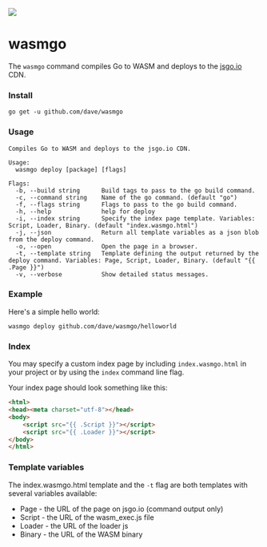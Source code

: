 <a href="https://patreon.com/davebrophy" title="Help with my hosting bills using Patreon"><img src="https://img.shields.io/badge/patreon-donate-yellow.svg" style="max-width:100%;"></a>

# wasmgo

The `wasmgo` command compiles Go to WASM and deploys to the [jsgo.io](https://github.com/dave/jsgo) 
CDN.

### Install

`go get -u github.com/dave/wasmgo`


### Usage

```
Compiles Go to WASM and deploys to the jsgo.io CDN.

Usage:
  wasmgo deploy [package] [flags]

Flags:
  -b, --build string      Build tags to pass to the go build command.
  -c, --command string    Name of the go command. (default "go")
  -f, --flags string      Flags to pass to the go build command.
  -h, --help              help for deploy
  -i, --index string      Specify the index page template. Variables: Script, Loader, Binary. (default "index.wasmgo.html")
  -j, --json              Return all template variables as a json blob from the deploy command.
  -o, --open              Open the page in a browser.
  -t, --template string   Template defining the output returned by the deploy command. Variables: Page, Script, Loader, Binary. (default "{{ .Page }}")
  -v, --verbose           Show detailed status messages.
```

### Example

Here's a simple hello world:

```
wasmgo deploy github.com/dave/wasmgo/helloworld
```

### Index

You may specify a custom index page by including `index.wasmgo.html` in your project or by using the `index` 
command line flag.

Your index page should look something like this:

```html
<html>
<head><meta charset="utf-8"></head>
<body>
	<script src="{{ .Script }}"></script>
	<script src="{{ .Loader }}"></script>
</body>
</html>
```

### Template variables

The index.wasmgo.html template and the `-t` flag are both templates with several variables available:

* Page - the URL of the page on jsgo.io (command output only)  
* Script - the URL of the wasm_exec.js file  
* Loader - the URL of the loader js  
* Binary - the URL of the WASM binary  

